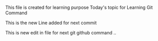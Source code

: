 This file is created for learning purpose
Today's topic for Learning Git Command

This is the new Line added for next commit

This is new edit in file for next git github command ..
